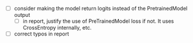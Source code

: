 - [ ] consider making the model return logits instead of the PretrainedModel output
  - [ ] in report, justify the use of PreTrainedModel loss if not. It uses CrossEntropy internally, etc. 
- [ ] correct typos in report 

